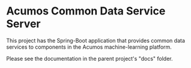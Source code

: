 # Acumos Common Data Service Server

This project has the Spring-Boot application that provides common data services to components in the Acumos machine-learning platform.

Please see the documentation in the parent project's "docs" folder.
